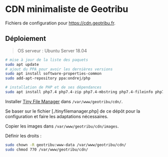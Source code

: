 # CDN minimaliste de Geotribu

Fichiers de configuration pour <https://cdn.geotribu.fr>.

## Déploiement

> OS serveur : Ubuntu Server 18.04

```bash
# mise à jour de la liste des paquets
sudo apt update
# ajout du PPA pour avoir les dernières versions
sudo apt install software-properties-common
sudo add-apt-repository ppa:ondrej/php

# installation de PHP et de ses dépendances
sudo apt install php7.4 php7.4-zip php7.4-mbstring php7.4-fileinfo php7.4-iconv libapache2-mod-php
```

Installer [Tiny File Manager](https://tinyfilemanager.github.io/) dans `/var/www/geotribu/cdn/`.

Se baser sur le fichier [./tinyfilemanager.php] de ce dépôt pour la configuration et faire les adaptations nécessaires.

Copier les images dans `/var/www/geotribu/cdn/images`.

Définir les droits :

```bash
sudo chown -R geotribu:www-data /var/www/geotribu/cdn/
sudo chmod 770 /var/www/geotribu/cdn/
```
